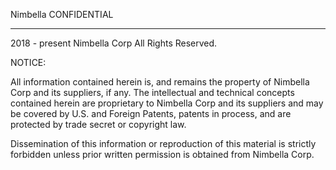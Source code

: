 Nimbella CONFIDENTIAL

---

2018 - present Nimbella Corp
All Rights Reserved.

NOTICE:

All information contained herein is, and remains the property of
Nimbella Corp and its suppliers, if any. The intellectual and technical
concepts contained herein are proprietary to Nimbella Corp and its
suppliers and may be covered by U.S. and Foreign Patents, patents
in process, and are protected by trade secret or copyright law.

Dissemination of this information or reproduction of this material
is strictly forbidden unless prior written permission is obtained
from Nimbella Corp.
